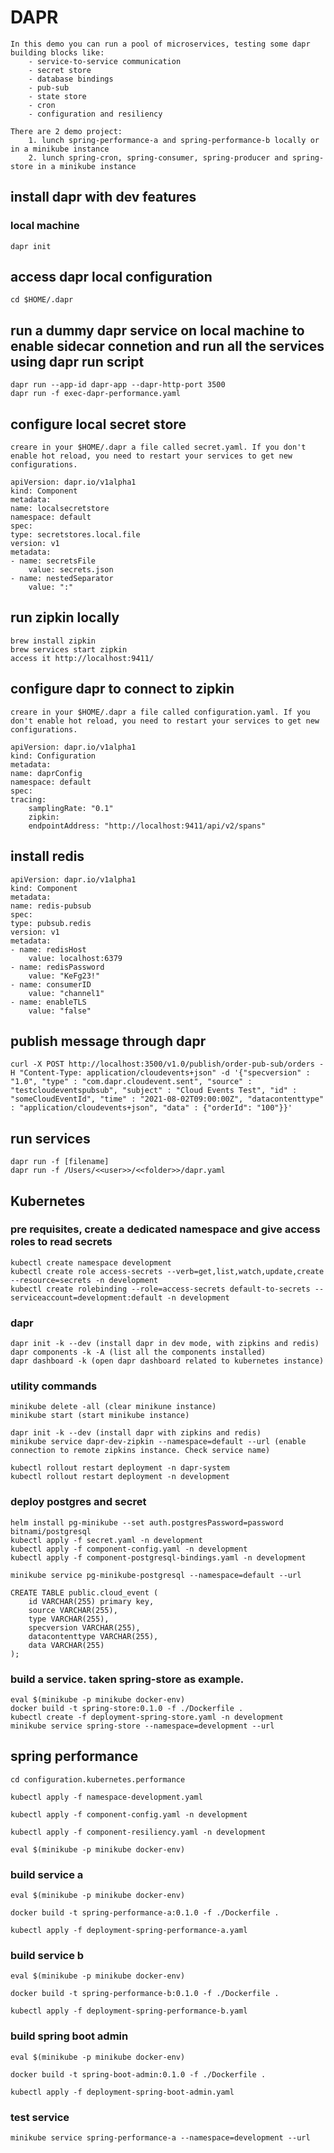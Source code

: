 # DAPR

    In this demo you can run a pool of microservices, testing some dapr building blocks like:
        - service-to-service communication
        - secret store
        - database bindings
        - pub-sub
        - state store
        - cron
        - configuration and resiliency
  
    There are 2 demo project:
        1. lunch spring-performance-a and spring-performance-b locally or in a minikube instance
        2. lunch spring-cron, spring-consumer, spring-producer and spring-store in a minikube instance

## install dapr with dev features

### local machine

    dapr init

## access dapr local configuration

    cd $HOME/.dapr

## run a dummy dapr service on local machine to enable sidecar connetion and run all the services using dapr run script

    dapr run --app-id dapr-app --dapr-http-port 3500
    dapr run -f exec-dapr-performance.yaml

## configure local secret store

    creare in your $HOME/.dapr a file called secret.yaml. If you don't enable hot reload, you need to restart your services to get new configurations.

    apiVersion: dapr.io/v1alpha1
    kind: Component
    metadata:
    name: localsecretstore
    namespace: default
    spec:
    type: secretstores.local.file
    version: v1
    metadata:
    - name: secretsFile
        value: secrets.json
    - name: nestedSeparator
        value: ":"

## run zipkin locally

    brew install zipkin
    brew services start zipkin
    access it http://localhost:9411/

## configure dapr to connect to zipkin

    creare in your $HOME/.dapr a file called configuration.yaml. If you don't enable hot reload, you need to restart your services to get new configurations.

    apiVersion: dapr.io/v1alpha1
    kind: Configuration
    metadata:
    name: daprConfig
    namespace: default
    spec:
    tracing:
        samplingRate: "0.1"
        zipkin:
        endpointAddress: "http://localhost:9411/api/v2/spans"

## install redis

    apiVersion: dapr.io/v1alpha1
    kind: Component
    metadata:
    name: redis-pubsub
    spec:
    type: pubsub.redis
    version: v1
    metadata:
    - name: redisHost
        value: localhost:6379
    - name: redisPassword
        value: "KeFg23!"
    - name: consumerID
        value: "channel1"
    - name: enableTLS
        value: "false"

## publish message through dapr

    curl -X POST http://localhost:3500/v1.0/publish/order-pub-sub/orders -H "Content-Type: application/cloudevents+json" -d '{"specversion" : "1.0", "type" : "com.dapr.cloudevent.sent", "source" : "testcloudeventspubsub", "subject" : "Cloud Events Test", "id" : "someCloudEventId", "time" : "2021-08-02T09:00:00Z", "datacontenttype" : "application/cloudevents+json", "data" : {"orderId": "100"}}'

## run services

    dapr run -f [filename]
    dapr run -f /Users/<<user>>/<<folder>>/dapr.yaml

## Kubernetes

### pre requisites, create a dedicated namespace and give access roles to read secrets

    kubectl create namespace development
    kubectl create role access-secrets --verb=get,list,watch,update,create --resource=secrets -n development
    kubectl create rolebinding --role=access-secrets default-to-secrets --serviceaccount=development:default -n development

### dapr

    dapr init -k --dev (install dapr in dev mode, with zipkins and redis)
    dapr components -k -A (list all the components installed)
    dapr dashboard -k (open dapr dashboard related to kubernetes instance)

### utility commands

    minikube delete -all (clear minikune instance)
    minikube start (start minikube instance)

    dapr init -k --dev (install dapr with zipkins and redis)
    minikube service dapr-dev-zipkin --namespace=default --url (enable connection to remote zipkins instance. Check service name)

    kubectl rollout restart deployment -n dapr-system
    kubectl rollout restart deployment -n development 

### deploy postgres and secret

    helm install pg-minikube --set auth.postgresPassword=password bitnami/postgresql
    kubectl apply -f secret.yaml -n development
    kubectl apply -f component-config.yaml -n development
    kubectl apply -f component-postgresql-bindings.yaml -n development

    minikube service pg-minikube-postgresql --namespace=default --url

    CREATE TABLE public.cloud_event (
        id VARCHAR(255) primary key,
        source VARCHAR(255),
        type VARCHAR(255),
        specversion VARCHAR(255),
        datacontenttype VARCHAR(255),
        data VARCHAR(255)
    );

### build a service. taken spring-store as example.

    eval $(minikube -p minikube docker-env)
    docker build -t spring-store:0.1.0 -f ./Dockerfile .
    kubectl create -f deployment-spring-store.yaml -n development
    minikube service spring-store --namespace=development --url

## spring performance

    cd configuration.kubernetes.performance

    kubectl apply -f namespace-development.yaml

    kubectl apply -f component-config.yaml -n development

    kubectl apply -f component-resiliency.yaml -n development

    eval $(minikube -p minikube docker-env)

### build service a

    eval $(minikube -p minikube docker-env)

    docker build -t spring-performance-a:0.1.0 -f ./Dockerfile .

    kubectl apply -f deployment-spring-performance-a.yaml

### build service b

    eval $(minikube -p minikube docker-env)

    docker build -t spring-performance-b:0.1.0 -f ./Dockerfile .

    kubectl apply -f deployment-spring-performance-b.yaml

### build spring boot admin

    eval $(minikube -p minikube docker-env)

    docker build -t spring-boot-admin:0.1.0 -f ./Dockerfile .

    kubectl apply -f deployment-spring-boot-admin.yaml
    
### test service

    minikube service spring-performance-a --namespace=development --url
